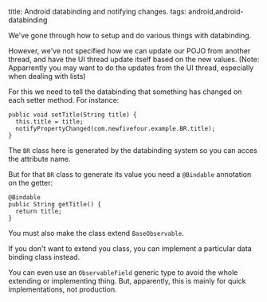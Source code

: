 title: Android databinding and notifying changes.
tags: android,android-databinding

We've gone through how to setup and do various things with databinding.

However, we've not specified how we can update our POJO from another thread, and have the UI thread update itself based on the new values. (Note: Apparrently you may want to do the updates from the UI thread, especially when dealing with lists)

For this we need to tell the databinding that something has changed on each setter method. For instance:

    public void setTitle(String title) {
      this.title = title;
      notifyPropertyChanged(com.newfivefour.example.BR.title);
    }

The `BR` class here is generated by the databinding system so you can acces the attribute name.

But for that `BR` class to generate its value you need a `@Bindable` annotation on the getter:

    @Bindable
    public String getTitle() {
      return title;
    }

You must also make the class extend `BaseObservable`.

If you don't want to extend you class, you can implement a particular data binding class instead. 

You can even use an `ObservableField` generic type to avoid the whole extending or implementing thing. But, apparently, this is mainly for quick implementations, not production.
